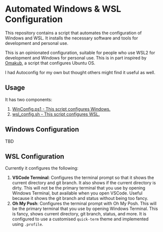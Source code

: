 # Automated Windows & WSL Configuration

This repository contains a script that automates the configuration of Windows and WSL. It installs the necessary software and tools for development and personal use.

This is an opinionated configuration, suitable for people who use WSL2 for development and Windows for personal use. This is in part inspired by [Omakub](https://omakub.org/), a script that configures Ubuntu OS.

I had Autoconfig for my own but thought others might find it useful as well.

## Usage

It has two components:

1. [WinConfig.ps1 - This script configures Windows.](#windows-configuration)
2. [wsl_config.sh - This script configures WSL.](#wsl-configuration)

## Windows Configuration

TBD

## WSL Configuration

Currently it configures the following:

1. **VSCode Terminal**: Configures the terminal prompt so that it shows the current directory and git branch. It also shows if the current directory is dirty. This will not be the primary terminal that you use by opening Windows Terminal, but available when you open VSCode. Useful because it shows the git branch and status without being too fancy.
2. **Oh My Posh**: Configures the terminal prompt with Oh My Posh. This will be the primary terminal that you use by opening Windows Terminal. This is fancy, shows current directory, git branch, status, and more. It is configured to use a customised `quick-term` theme and implemented using `.profile`.
